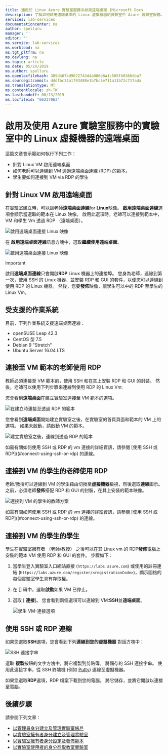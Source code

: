 ```yaml
---
title: 適用於 Linux Azure 實驗室服務中啟用遠端桌面 |Microsoft Docs
description: 了解如何啟用遠端桌面的 Linux 虛擬機器的實驗室中 Azure 實驗室服務。
services: lab-services
documentationcenter: na
author: spelluru
manager: ''
editor: ''
ms.service: lab-services
ms.workload: na
ms.tgt_pltfrm: na
ms.devlang: na
ms.topic: article
ms.date: 05/24/2019
ms.author: spelluru
ms.openlocfilehash: 389d467bd9672743d4a086e8a1c505fb0366dba7
ms.sourcegitcommit: d4dfbc34a1f03488e1b7bc5e711a11b72c717ada
ms.translationtype: MT
ms.contentlocale: zh-TW
ms.lasthandoff: 06/13/2019
ms.locfileid: "66237063"
---
```

# <a name="enable-and-use-remote-desktop-for-linux-virtual-machines-in-a-lab-in-azure-lab-services"></a>啟用及使用 Azure 實驗室服務中的實驗室中的 Linux 虛擬機器的遠端桌面
這篇文章會示範如何執行下列工作：

- 針對 Linux VM 啟用遠端桌面
- 如何老師可以連線到 VM 透過遠端桌面連線 (RDP) 的範本。
- 學生要如何連接到 VM via RDP 的學生

## <a name="enable-remote-desktop-for-linux-vm"></a>針對 Linux VM 啟用遠端桌面
在實驗室建立時，可以讓老師**遠端桌面連線**for **Linux**映像。 **啟用遠端桌面連線**選項會顯示當選取的範本在 Linux 映像。 啟用此選項時，老師可以連接到範本中，VM 和學生 Vm 透過 RDP （遠端桌面）。 

![啟用遠端桌面連接 Linux 映像](../media/how-to-enable-remote-desktop-linux/enable-rdp-option.png)

在 **啟用遠端桌面連線**訊息方塊中，選取**繼續使用遠端桌面**。 

![啟用遠端桌面連接 Linux 映像](../media/how-to-enable-remote-desktop-linux/enabling-remote-desktop-connection-dialog.png)

> [!IMPORTANT] 
> 啟用**遠端桌面連線**只會開啟**RDP** Linux 機器上的連接埠。 您身為老師，連線到第一次，使用 SSH 的 Linux 機器，並安裝 RDP 和 GUI 的套件，以便您可以連線到使用 RDP 的 Linux 機器。 然後，您要**發佈**映像，讓學生可以中的 RDP 至學生的 Linux Vm。 

## <a name="supported-operating-systems"></a>受支援的作業系統
目前，下列作業系統支援遠端桌面連線：

- openSUSE Leap 42.3
- CentOS 型 7.5
- Debian 9 "Stretch"
- Ubuntu Server 16.04 LTS

## <a name="teachers-connecting-to-the-template-vm-using-rdp"></a>連接至 VM 範本的老師使用 RDP
教師必須連接至 VM 範本前，使用 SSH 和在其上安裝 RDP 和 GUI 的封裝。 然後，老師可以使用下列步驟來連線到使用 RDP 的 Linux Vm: 

您會看到**遠端桌面**在建立實驗室連接至 VM 範本的選項。 

![在建立時連接至透過 RDP 的範本](../media/how-to-enable-remote-desktop-linux/connect-at-creation.png)

您會看到**遠端桌面**開始建立實驗室之後，在實驗室的首頁頁面和範本的 VM 上的選項。 如果未啟動，請啟動 VM 的範本。 

![建立實驗室之後，連線到透過 RDP 的範本](../media/how-to-enable-remote-desktop-linux/rdp-after-lab-creation.png) 

如需有關如何使用 SSH 或 RDP 的 vm 連接的詳細資訊，請參閱 [使用 SSH 或 RDP]((#connect-using-ssh-or-rdp) 的連線。 

## <a name="teachers-connecting-to-a-student-vm-using-rdp"></a>連接到 VM 的學生的老師使用 RDP
老師/教授可以連線到 VM 的學生藉由切換至**虛擬機器**檢視，然後選取**連線**圖示。 之前，必須老師**發佈**搭配 RDP 和 GUI 的封裝，在其上安裝的範本映像。 

![連接到 VM 的學生的教師方案](../media/how-to-enable-remote-desktop-linux/teacher-connect-to-student-vm.png)

如需有關如何使用 SSH 或 RDP 的 vm 連接的詳細資訊，請參閱 [使用 SSH 或 RDP]((#connect-using-ssh-or-rdp) 的連線。 

## <a name="students-connecting-to-the-student-vm"></a>連接到 VM 的學生的學生
學生在實驗室擁有者 （老師/教授） 之後可以在其 Linux vm 的 RDP**發佈**電腦上安裝的範本 VM 使用 RDP 和 GUI 的套件。 步驟如下： 

1. 當學生登入實驗室入口網站直接 (`https://labs.azure.com`) 或使用的註冊連結 (`https://labs.azure.com/register/<registrationCode>`)，顯示圖格的每個實驗室學生具有存取權。 
2. 在 [] 磚中，選取**啟動**如果 VM 已停止。 
3. 選取 [ **連接**]。 您會看到兩個選項可以連線到 VM:**SSH**並**遠端桌面**。

    ![學生 VM-連接選項](../media/how-to-enable-remote-desktop-linux/student-vm-connect-options.png)

## <a name="connect-using-ssh-or-rdp"></a>使用 SSH 或 RDP 連線
如果您選取**SSH**選項，您會看到下列**連線到您的虛擬機器** 對話方塊中：  

![SSH 連接字串](../media/how-to-enable-remote-desktop-linux/ssh-connection-string.png)

選取 **複製**按鈕的文字方塊中，將它複製到剪貼簿。 將儲存的 SSH 連接字串。 使用此連接字串，從 SSH 終端機 (例如 [Putty](https://www.putty.org/)) 連線至虛擬機器。

如果您選取**RDP**選項，RDP 檔案下載到您的電腦。 將它儲存，並將它開啟以連接至電腦。 

## <a name="next-steps"></a>後續步驟
請參閱下列文章：

- [以管理員身分建立及管理實驗室帳戶](how-to-manage-lab-accounts.md)
- [以實驗室擁有者身分建立及管理實驗室](how-to-manage-classroom-labs.md)
- [以實驗室擁有者身分設定及發佈範本](how-to-create-manage-template.md)
- [以實驗室使用者的身分存取教室實驗室](how-to-use-classroom-lab.md)

